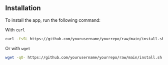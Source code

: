 ## Installation

To install the app, run the following command:

With `curl`

```bash
curl -fsSL https://github.com/yourusername/yourrepo/raw/main/install.sh | sudo bash
```

Or with `wget`

```bash
wget -qO- https://github.com/yourusername/yourrepo/raw/main/install.sh | sudo bash
```
